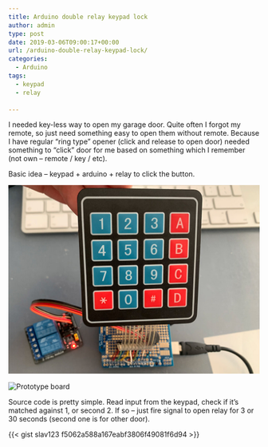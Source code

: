 ```yaml
---
title: Arduino double relay keypad lock
author: admin
type: post
date: 2019-03-06T09:00:17+00:00
url: /arduino-double-relay-keypad-lock/
categories:
  - Arduino
tags:
  - keypad
  - relay

---
```

I needed key-less way to open my garage door. Quite often I forgot my remote, so just need something easy to open them without remote. Because I have regular &#8220;ring type&#8221; opener (click and release to open door) needed something to &#8220;click&#8221; door for me based on something which I remember (not own &#8211; remote / key / etc).

Basic idea &#8211; keypad + arduino + relay to click the button. 

![Keypad](/images/2019/03/arduino-keypad-relay.jpg "Keypad") 


![Prototype board](/images/2019/03/arduino-lock-1-1024x768.jpg "Prototype board")

Source code is pretty simple. Read input from the keypad, check if it&#8217;s matched against 1, or second 2. If so &#8211; just fire signal to open relay for 3 or 30 seconds (second one is for other door). 

{{< gist slav123 f5062a588a167eabf3806f49081f6d94 >}}
